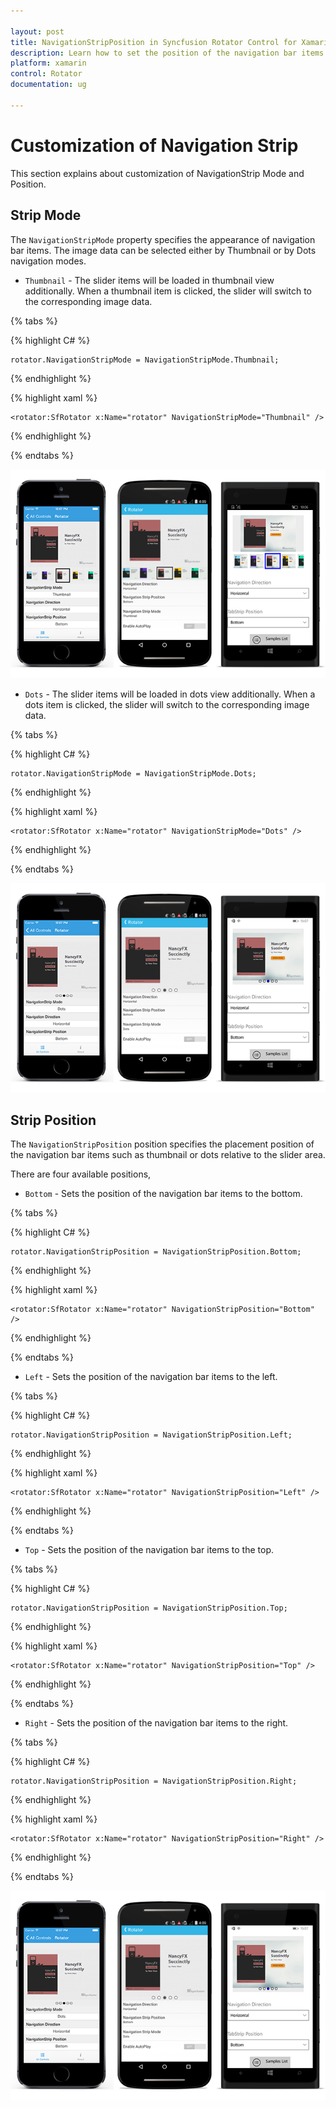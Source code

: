 ```yaml
---

layout: post
title: NavigationStripPosition in Syncfusion Rotator Control for Xamarin.Forms 
description: Learn how to set the position of the navigation bar items in Rotator control
platform: xamarin 
control: Rotator
documentation: ug

---
```


# Customization of Navigation Strip

This section explains about customization of NavigationStrip Mode and Position. 

## Strip Mode

The `NavigationStripMode` property specifies the appearance of navigation bar items. The image data can be selected either by Thumbnail or by Dots navigation modes.

* `Thumbnail` - The slider items will be loaded in thumbnail view additionally. When a thumbnail item is clicked, the slider will switch to the corresponding image data.

{% tabs %}

{% highlight C# %}

	rotator.NavigationStripMode = NavigationStripMode.Thumbnail;	

{% endhighlight %}

{% highlight xaml %}

	<rotator:SfRotator x:Name="rotator" NavigationStripMode="Thumbnail" />
	
{% endhighlight %}

{% endtabs %}

![](images/thumbnail.png)

* `Dots` - The slider items will be loaded in dots view additionally. When a dots item is clicked, the slider will switch to the corresponding image data.

{% tabs %}

{% highlight C# %}

	rotator.NavigationStripMode = NavigationStripMode.Dots;	

{% endhighlight %}

{% highlight xaml %}

	<rotator:SfRotator x:Name="rotator" NavigationStripMode="Dots" />
	
{% endhighlight %}

{% endtabs %}

![](images/dots.png)


## Strip Position

The `NavigationStripPosition` position specifies the placement position of the navigation bar items such as thumbnail or dots relative to the slider area. 

There are four available positions,

* `Bottom` - Sets the position of the navigation bar items to the bottom.

{% tabs %}

{% highlight C# %}

	rotator.NavigationStripPosition = NavigationStripPosition.Bottom;

{% endhighlight %}

{% highlight xaml %}

	<rotator:SfRotator x:Name="rotator" NavigationStripPosition="Bottom" />
	
{% endhighlight %}

{% endtabs %}

* `Left` - Sets the position of the navigation bar items to the left.

{% tabs %}

{% highlight C# %}

	rotator.NavigationStripPosition = NavigationStripPosition.Left;

{% endhighlight %}

{% highlight xaml %}

	<rotator:SfRotator x:Name="rotator" NavigationStripPosition="Left" />
	
{% endhighlight %}

{% endtabs %}

* `Top` - Sets the position of the navigation bar items to the top.

{% tabs %}

{% highlight C# %}

	rotator.NavigationStripPosition = NavigationStripPosition.Top;

{% endhighlight %}

{% highlight xaml %}

	<rotator:SfRotator x:Name="rotator" NavigationStripPosition="Top" />
	
{% endhighlight %}

{% endtabs %}

* `Right` - Sets the position of the navigation bar items to the right.

{% tabs %}

{% highlight C# %}

	rotator.NavigationStripPosition = NavigationStripPosition.Right;

{% endhighlight %}


{% highlight xaml %}

	<rotator:SfRotator x:Name="rotator" NavigationStripPosition="Right" />
	
{% endhighlight %}

{% endtabs %}

![](images/tabstrip.png)